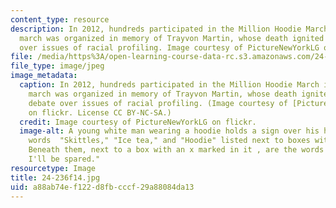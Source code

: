 ```yaml
---
content_type: resource
description: In 2012, hundreds participated in the Million Hoodie March in NYC. The
  march was organized in memory of Trayvon Martin, whose death ignited national debate
  over issues of racial profiling. Image courtesy of PictureNewYorkLG on flickr.
file: /media/https%3A/open-learning-course-data-rc.s3.amazonaws.com/24-236-topics-in-social-theory-and-practice-race-and-racism-fall-2014/a88ab74ef122d8fbcccf29a88084da13_24-236f14.jpg
file_type: image/jpeg
image_metadata:
  caption: In 2012, hundreds participated in the Million Hoodie March in NYC. The
    march was organized in memory of Trayvon Martin, whose death ignited national
    debate over issues of racial profiling. (Image courtesy of [PictureNewYorkLG](https://www.flickr.com/photos/lisaguido/7004606697/in/photolist-bEYrwZ-bsgDH3-bFbwzK-bsgDs5-bFbwAF-bFbwGi-bsgDzo-bFbwyK-bFbwK2-bFbwCt-bsgDK9-bFbwP8-bsgDpm-bsgCJA-bsgDf3-bsgCAf-bsgDmd-bFbwav-bsgCsA-bsgCy3-bsgDgQ-bFbvWc-bFbvKP-bsgDr3-bsgCXy-bsgCrE-bsgDLo-bsgCBE-bsgCT5-bFbwpK-bFbvP8-bFbwoB-bFbvxH-bFbvV4-bFbwsV-bsgCZf-bFbvRp-bsgCyu-bFbwji-bFbwmF-bFbw3R-bsgCz3-bFbwhg-bFbvAR-bFbvZx-bFbvyD-bFbvCp-bFbwc4-bFbvQ8-bsgCQE)
    on flickr. License CC BY-NC-SA.)
  credit: Image courtesy of PictureNewYorkLG on flickr.
  image-alt: A young white man wearing a hoodie holds a sign over his head with the
    words  "Skittles," "Ice tea," and "Hoodie" listed next to boxes with check marks.
    Beneath them, next to a box with an x marked in it , are the words "Black. Maybe
    I'll be spared."
resourcetype: Image
title: 24-236f14.jpg
uid: a88ab74e-f122-d8fb-cccf-29a88084da13
---
```

